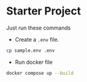 # Starter Project

Just run these commands

- Create a `.env` file.
```bash
cp sample.env .env
```

- Run docker file

```bash
docker compose up --build
```

